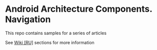 # Android Architecture Components. Navigation
This repo contains samples for a series of articles

See [Wiki [RU]](https://github.com/xanderblinov/ArchComponentsNavigation/wiki) sections for more information
